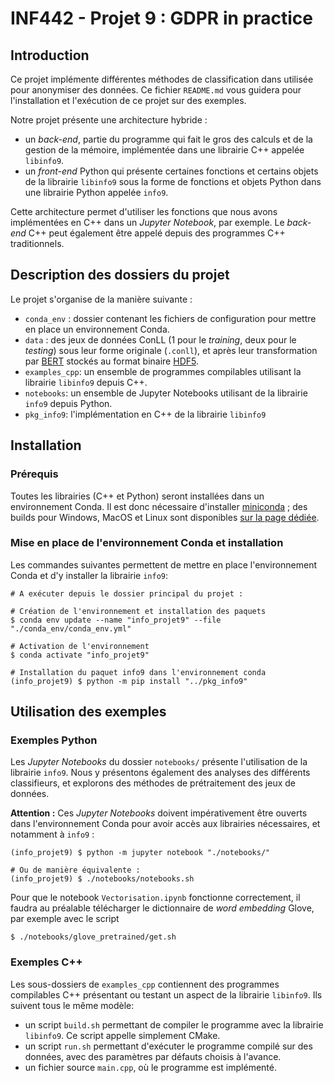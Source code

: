 
# INF442 - Projet 9 : GDPR in practice

## Introduction

Ce projet implémente différentes méthodes de classification dans utilisée pour anonymiser des données. Ce fichier `README.md` vous guidera pour l'installation et l'exécution de ce projet sur des exemples.

Notre projet présente une architecture hybride :

- un _back-end_, partie du programme qui fait le gros des calculs et de la gestion de la mémoire, implémentée dans une librairie C++ appelée `libinfo9`.
- un _front-end_ Python qui présente certaines fonctions et certains objets de la librairie `libinfo9` sous la forme de fonctions et objets Python dans une librairie Python appelée `info9`.

Cette architecture permet d'utiliser les fonctions que nous avons implémentées en C++ dans un _Jupyter Notebook_, par exemple. Le _back-end_ C++ peut également être appelé depuis des programmes C++ traditionnels.

## Description des dossiers du projet

Le projet s'organise de la manière suivante :

- `conda_env` : dossier contenant les fichiers de configuration pour mettre en place un environnement Conda.
- `data` :  des jeux de données ConLL (1 pour le *training*, deux pour le *testing*) sous leur forme originale (`.conll`), et après leur transformation par [BERT](https://github.com/google-research/bert) stockés au format binaire [HDF5](https://en.wikipedia.org/wiki/Hierarchical_Data_Format).
- `examples_cpp`: un ensemble de programmes compilables utilisant la librairie `libinfo9` depuis C++.
- `notebooks`: un ensemble de Jupyter Notebooks utilisant de la librairie `info9` depuis Python.
- `pkg_info9`: l'implémentation en C++ de la librairie `libinfo9`

## Installation

### Prérequis

Toutes les librairies (C++ et Python) seront installées dans un environnement Conda. Il est donc nécessaire d'installer [miniconda](https://docs.conda.io/en/latest/miniconda.html) ; des builds pour Windows, MacOS et Linux sont disponibles [sur la page dédiée](https://docs.conda.io/en/latest/miniconda.html).

### Mise en place de l'environnement Conda et installation

Les commandes suivantes permettent de mettre en place l'environnement Conda et d'y installer la librairie `info9`:

```console
# A exécuter depuis le dossier principal du projet :

# Création de l'environnement et installation des paquets
$ conda env update --name "info_projet9" --file "./conda_env/conda_env.yml"

# Activation de l'environnement
$ conda activate "info_projet9"

# Installation du paquet info9 dans l'environnement conda
(info_projet9) $ python -m pip install "../pkg_info9"
```

## Utilisation des exemples

### Exemples Python

Les _Jupyter Notebooks_ du dossier `notebooks/` présente l'utilisation de la librairie `info9`. Nous y présentons également des analyses des différents classifieurs, et explorons des méthodes de prétraitement des jeux de données.

__Attention :__ Ces _Jupyter Notebooks_ doivent impérativement être ouverts dans l'environnement Conda pour avoir accès aux librairies nécessaires, et notamment à `info9` :

```console
(info_projet9) $ python -m jupyter notebook "./notebooks/"

# Ou de manière équivalente :
(info_projet9) $ ./notebooks/notebooks.sh
```

Pour que le notebook `Vectorisation.ipynb` fonctionne correctement, il faudra au préalable télécharger le dictionnaire de _word embedding_ Glove, par exemple avec le script
```
$ ./notebooks/glove_pretrained/get.sh
```

### Exemples C++

Les sous-dossiers de `examples_cpp` contiennent des programmes compilables C++ présentant ou testant un aspect de la librairie `libinfo9`. Ils suivent tous le même modèle:

- un script `build.sh` permettant de compiler le programme avec la librairie `libinfo9`. Ce script appelle simplement CMake.
- un script `run.sh` permettant d'exécuter le programme compilé sur des données, avec des paramètres par défauts choisis à l'avance.
- un fichier source `main.cpp`, où le programme est implémenté.
